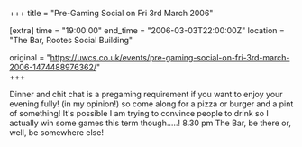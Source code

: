 +++
title = "Pre-Gaming Social on Fri 3rd March 2006"

[extra]
time = "19:00:00"
end_time = "2006-03-03T22:00:00Z"
location = "The Bar, Rootes Social Building"

original = "https://uwcs.co.uk/events/pre-gaming-social-on-fri-3rd-march-2006-1474488976362/"    
+++

Dinner and chit chat is a pregaming requirement if you want to enjoy your evening fully\! (in my opinion\!) so come along for a pizza or burger and a pint of something\! It's possible I am trying to convince people to drink so I actually win some games this term though.....\! 8.30 pm The Bar, be there or, well, be somewhere else\!

